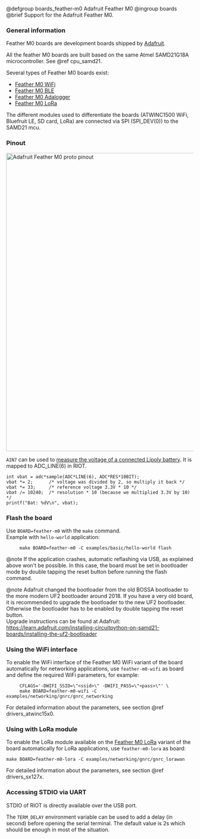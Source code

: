 @defgroup    boards_feather-m0 Adafruit Feather M0
@ingroup     boards
@brief       Support for the Adafruit Feather M0.

### General information

Feather M0 boards are development boards shipped by
[Adafruit](https://learn.adafruit.com/adafruit-feather-m0-basic-proto/).

All the feather M0 boards are built based on the same Atmel SAMD21G18A
microcontroller. See @ref cpu_samd21.

Several types of Feather M0 boards exist:
- [Feather M0 WiFi](https://learn.adafruit.com/adafruit-feather-m0-wifi-atwinc1500/)
- [Feather M0 BLE](https://learn.adafruit.com/adafruit-feather-m0-bluefruit-le/overview)
- [Feather M0 Adalogger](https://learn.adafruit.com/adafruit-feather-m0-adalogger/)
- [Feather M0 LoRa](https://learn.adafruit.com/adafruit-feather-m0-radio-with-lora-radio-module)

The different modules used to differentiate the boards (ATWINC1500 WiFi,
Bluefruit LE, SD card, LoRa) are connected via SPI (SPI_DEV(0)) to the
SAMD21 mcu.

### Pinout

<img src="https://cdn-learn.adafruit.com/assets/assets/000/030/921/original/adafruit*products*2772*pinout*v1_0.png"
     alt="Adafruit Feather M0 proto pinout" style="width:800px;"/><br/>

`AIN7` can be used to [measure the voltage of a connected Lipoly battery][battery].
It is mapped to ADC_LINE(6) in RIOT.

~~~~~~~~~~~~~~~~ {.c}
int vbat = adc*sample(ADC*LINE(6), ADC*RES*10BIT);
vbat *= 2;      /* voltage was divided by 2, so multiply it back */
vbat *= 33;     /* reference voltage 3.3V * 10 */
vbat /= 10240;  /* resolution * 10 (because we multiplied 3.3V by 10) */
printf("Bat: %dV\n", vbat);
~~~~~~~~~~~~~~~~

[battery]: https://learn.adafruit.com/adafruit-feather-m0-basic-proto/power-management#measuring-battery-4-9

### Flash the board

Use `BOARD=feather-m0` with the `make` command.<br/>
Example with `hello-world` application:
```
     make BOARD=feather-m0 -C examples/basic/hello-world flash
```

@note     If the application crashes, automatic reflashing via USB, as explained
          above won't be possible. In this case, the board must be set in
          bootloader mode by double tapping the reset button before running the
          flash command.

@note     Adafruit changed the bootloader from the old BOSSA bootloader to the
          more modern UF2 bootloader around 2018. If you have a very old board,
          it is recommended to upgrade the bootloader to the new UF2
          bootloader. Otherwise the bootloader has to be enabled by double
          tapping the reset button.<br/>
          Upgrade instructions can be found at Adafruit:
          https://learn.adafruit.com/installing-circuitpython-on-samd21-boards/installing-the-uf2-bootloader

### Using the WiFi interface

To enable the WiFi interface of the Feather M0 WiFi variant of the board
automatically for networking applications, use `feather-m0-wifi` as board
and define the required WiFi parameters, for example:
```
     CFLAGS='-DWIFI_SSID=\"<ssid>\" -DWIFI_PASS=\"<pass>\"' \
     make BOARD=feather-m0-wifi -C examples/networking/gnrc/gnrc_networking
```

For detailed information about the parameters, see section
@ref drivers_atwinc15x0.

### Using with LoRa module

To enable the LoRa module available on the
[Feather M0 LoRa](https://learn.adafruit.com/adafruit-feather-m0-radio-with-lora-radio-module)
variant of the board automatically for LoRa applications,
use `feather-m0-lora` as board:

```
make BOARD=feather-m0-lora -C examples/networking/gnrc/gnrc_lorawan
```

For detailed information about the parameters, see section
@ref drivers_sx127x.

### Accessing STDIO via UART

STDIO of RIOT is directly available over the USB port.

The `TERM_DELAY` environment variable can be used to add a delay (in second)
before opening the serial terminal. The default value is 2s which should be
enough in most of the situation.

